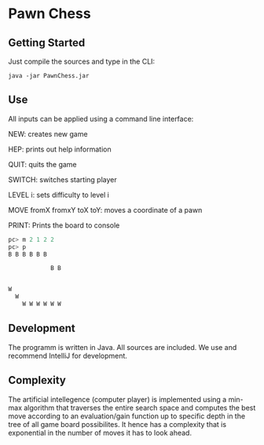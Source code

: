 # Pawn Chess


## Getting Started

Just compile the sources and type in the CLI:

```java -jar PawnChess.jar```


## Use

All inputs can be applied using a command line interface:

NEW: creates new game

HEP: prints out help information

QUIT: quits the game

SWITCH: switches starting player

LEVEL i: sets difficulty to level i

MOVE fromX fromxY toX toY: moves a coordinate of a pawn

PRINT: Prints the board to console

```javascript
pc> m 2 1 2 2
pc> p
B B B B B B

            B B


W
  W
    W W W W W W
```

## Development

The programm is written in Java. All sources are included. We use and recommend IntelliJ for development.

## Complexity

The artificial intellegence (computer player) is implemented using a min-max algorithm that traverses the entire search space and computes the best move according to an evaluation/gain function up to specific depth in the tree of all game board possibilites. It hence has a complexity that is exponential in the number of moves it has to look ahead.



